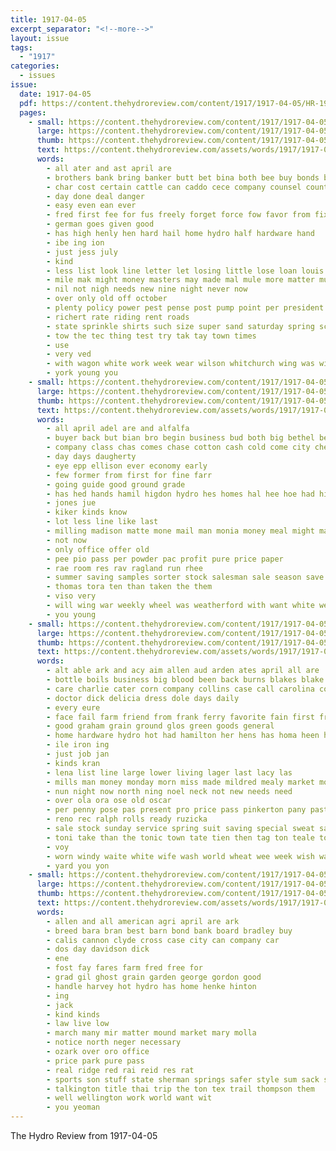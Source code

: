 ```yaml
---
title: 1917-04-05
excerpt_separator: "<!--more-->"
layout: issue
tags:
  - "1917"
categories:
  - issues
issue:
  date: 1917-04-05
  pdf: https://content.thehydroreview.com/content/1917/1917-04-05/HR-1917-04-05.pdf
  pages:
    - small: https://content.thehydroreview.com/content/1917/1917-04-05/small/HR-1917-04-05-01.jpg
      large: https://content.thehydroreview.com/content/1917/1917-04-05/large/HR-1917-04-05-01.jpg
      thumb: https://content.thehydroreview.com/content/1917/1917-04-05/thumbnails/HR-1917-04-05-01.jpg
      text: https://content.thehydroreview.com/assets/words/1917/1917-04-05/HR-1917-04-05-01.txt
      words:
        - all ater and ast april are
        - brothers bank bring banker butt bet bina both bee buy bonds bond been
        - char cost certain cattle can caddo cece company counsel county class cream cash congress comfort call cry civil carry car
        - day done deal danger
        - easy even ean ever
        - fred first fee for fus freely forget force fow favor from fix
        - german goes given good
        - has high henly hen hard hail home hydro half hardware hand
        - ibe ing ion
        - just jess july
        - kind
        - less list look line letter let losing little lose loan louis
        - mile mak might money masters may made mal mule more matter must mer marsh mon
        - nil not nigh needs new nine night never now
        - over only old off october
        - plenty policy power pest pense post pump point per president plan price pire pay
        - richert rate riding rent roads
        - state sprinkle shirts such size super sand saturday spring scott sense service see store school stand session san style sad sell step six set south storm sales sed
        - tow the tec thing test try tak tay town times
        - use
        - very ved
        - with wagon white work week wear wilson whitchurch wing was will woods wheat war
        - york young you
    - small: https://content.thehydroreview.com/content/1917/1917-04-05/small/HR-1917-04-05-02.jpg
      large: https://content.thehydroreview.com/content/1917/1917-04-05/large/HR-1917-04-05-02.jpg
      thumb: https://content.thehydroreview.com/content/1917/1917-04-05/thumbnails/HR-1917-04-05-02.jpg
      text: https://content.thehydroreview.com/assets/words/1917/1917-04-05/HR-1917-04-05-02.txt
      words:
        - all april adel are and alfalfa
        - buyer back but bian bro begin business bud both big bethel begun bates bring been best boob black
        - company class chas comes chase cotton cash cold come city chee court comb chick church can county clapp
        - day days daugherty
        - eye epp ellison ever economy early
        - few former from first for fine farr
        - going guide good ground grade
        - has hed hands hamil higdon hydro hes homes hal hee hoe had high hay how
        - jones jue
        - kiker kinds know
        - lot less line like last
        - milling madison matte mone mail man monia money meal might may mock mean must
        - not now
        - only office offer old
        - pee pio pass per powder pac profit pure price paper
        - rae room res rav ragland run rhee
        - summer saving samples sorter stock salesman sale season save store supply seed signs spencer saturday spring sell see
        - thomas tora ten than taken the them
        - viso very
        - will wing war weekly wheel was weatherford with want white week
        - you young
    - small: https://content.thehydroreview.com/content/1917/1917-04-05/small/HR-1917-04-05-03.jpg
      large: https://content.thehydroreview.com/content/1917/1917-04-05/large/HR-1917-04-05-03.jpg
      thumb: https://content.thehydroreview.com/content/1917/1917-04-05/thumbnails/HR-1917-04-05-03.jpg
      text: https://content.thehydroreview.com/assets/words/1917/1917-04-05/HR-1917-04-05-03.txt
      words:
        - alt able ark and acy aim allen aud arden ates april all are
        - bottle boils business big blood been back burns blakes blake barber both bond bring best body butter bear bread burgman
        - care charlie cater corn company collins case call carolina come city cream counter
        - doctor dick delicia dress dole days daily
        - every eure
        - face fail farm friend from frank ferry favorite fain first friends fay fire for
        - good graham grain ground glos green goods general
        - home hardware hydro hot had hamilton her hens has homa heen ham hurry house haw
        - ile iron ing
        - just job jan
        - kinds kran
        - lena list line large lower living lager last lacy las
        - mills man money monday morn miss made mildred mealy market most moberly mill mullen many much mies moran
        - nun night now north ning noel neck not new needs need
        - over ola ora ose old oscar
        - per penny pose pas present pro price pass pinkerton pany past paper
        - reno rec ralph rolls ready ruzicka
        - sale stock sunday service spring suit saving special sweat saturday signs sell state stover seats summer shoulders see seed seeds street safe stoves styles sterling she store
        - toni take than the tonic town tate tien then tag ton teale top talk taken
        - voy
        - worn windy waite white wife wash world wheat wee week wish ware wind was want work wall wile will wess with wen woods
        - yard you yon
    - small: https://content.thehydroreview.com/content/1917/1917-04-05/small/HR-1917-04-05-04.jpg
      large: https://content.thehydroreview.com/content/1917/1917-04-05/large/HR-1917-04-05-04.jpg
      thumb: https://content.thehydroreview.com/content/1917/1917-04-05/thumbnails/HR-1917-04-05-04.jpg
      text: https://content.thehydroreview.com/assets/words/1917/1917-04-05/HR-1917-04-05-04.txt
      words:
        - allen and all american agri april are ark
        - breed bara bran best barn bond bank board bradley buy
        - calis cannon clyde cross case city can company car
        - dos day davidson dick
        - ene
        - fost fay fares farm fred free for
        - grad gil ghost grain garden george gordon good
        - handle harvey hot hydro has home henke hinton
        - ing
        - jack
        - kind kinds
        - law live low
        - march many mir matter mound market mary molla
        - notice north neger necessary
        - ozark over oro office
        - price park pure pass
        - real ridge red rai reid res rat
        - sports son stuff state sherman springs safer style sum sack sor service special see scott stock surgeon seas
        - talkington title thai trip the ton tex trail thompson them
        - well wellington work world want wit
        - you yeoman
---
```


The Hydro Review from 1917-04-05

<!--more-->

